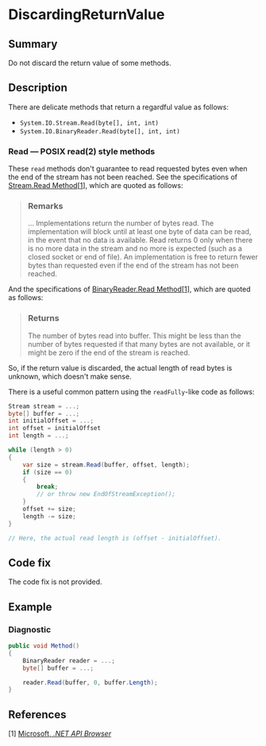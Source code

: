 # DiscardingReturnValue

## Summary

Do not discard the return value of some methods.

## Description

There are delicate methods that return a regardful value as follows:

- `System.IO.Stream.Read(byte[], int, int)`
- `System.IO.BinaryReader.Read(byte[], int, int)`

### Read &mdash; POSIX read(2) style methods

These `read` methods don't guarantee to read requested bytes
even when the end of the stream has not been reached.
See the specifications of
[Stream.Read Method][system.io.stream.read]\[[1](#ref1)\],
which are quoted as follows:

> ### Remarks
>
> ... Implementations return the number of bytes read. The implementation will
> block until at least one byte of data can be read, in the event that no data
> is available. Read returns 0 only when there is no more data in the stream
> and no more is expected (such as a closed socket or end of file). An
> implementation is free to return fewer bytes than requested even if the end
> of the stream has not been reached.

And the specifications of
[BinaryReader.Read Method][system.io.binaryreader.read]\[[1](#ref1)\],
which are quoted as follows:

> ### Returns
>
> The number of bytes read into buffer. This might be less than the number
> of bytes requested if that many bytes are not available, or it might be zero
> if the end of the stream is reached.

So, if the return value is discarded, the actual length of read bytes is
unknown, which doesn't make sense.

There is a useful common pattern using the `readFully`-like code as follows:

```csharp
Stream stream = ...;
byte[] buffer = ...;
int initialOffset = ...;
int offset = initialOffset
int length = ...;

while (length > 0)
{
    var size = stream.Read(buffer, offset, length);
    if (size == 0)
    {
        break;
        // or throw new EndOfStreamException();
    }
    offset += size;
    length -= size;
}

// Here, the actual read length is (offset - initialOffset).
```

## Code fix

The code fix is not provided.

## Example

### Diagnostic

```csharp
public void Method()
{
    BinaryReader reader = ...;
    byte[] buffer = ...;

    reader.Read(buffer, 0, buffer.Length);
}
```

## References

<a id="#ref1"></a>
[1] [Microsoft, _.NET API Browser_][dot-net-api-browser-microsoft]

[dot-net-api-browser-microsoft]:
  https://docs.microsoft.com/en-us/dotnet/api/
[system.io.stream.read]:
  https://docs.microsoft.com/en-us/dotnet/api/system.io.stream.read?view=netcore-2.1#System_IO_Stream_Read_System_Byte___System_Int32_System_Int32_
[system.io.binaryreader.read]:
  https://docs.microsoft.com/en-us/dotnet/api/system.io.binaryreader.read?view=netcore-2.1#System_IO_BinaryReader_Read_System_Byte___System_Int32_System_Int32_
